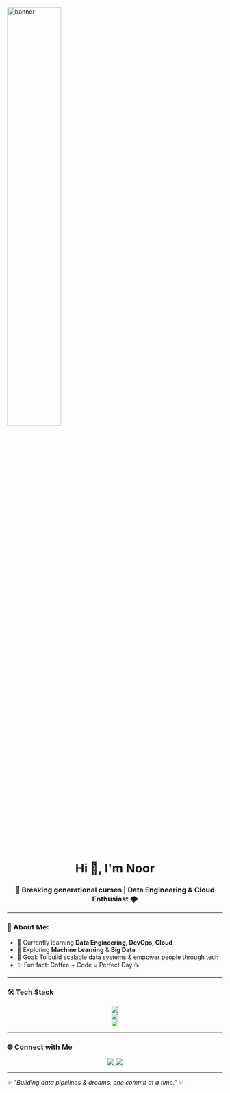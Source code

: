 <!-- Header Image -->
<img src="https://github.com/user-attachments/assets/52ac4b5f-3dea-439e-86f9-1a383508384a" alt="banner" width="50%"/>

<h1 align="center">Hi 👋, I'm Noor</h1>
<h3 align="center">🚀 Breaking generational curses | Data Engineering & Cloud Enthusiast 🌩️</h3>

---

### 💫 About Me:
- 🌱 Currently learning **Data Engineering, DevOps, Cloud**
- 🔭 Exploring **Machine Learning** & **Big Data**
- 🎯 Goal: To build scalable data systems & empower people through tech  
- ✨ Fun fact: Coffee + Code = Perfect Day ☕

---

### 🛠 Tech Stack
<p align="center">
  <!-- Languages -->
  <img src="https://skillicons.dev/icons?i=python,cpp,js,html,css" />
  <br/>
  <!-- Frameworks & Tools -->
  <img src="https://skillicons.dev/icons?i=react,nodejs,express,mongodb,git,github,vscode" />
  <br/>
  <!-- Cloud & DevOps -->
  <img src="https://skillicons.dev/icons?i=aws,docker,kubernetes,linux" />
</p>

---

### 🌐 Connect with Me
<p align="center">
  <a href="https://linkedin.com/in/your-link" target="_blank">
    <img src="https://img.shields.io/badge/LinkedIn-0077B5.svg?&style=for-the-badge&logo=linkedin&logoColor=white" />
  </a>
  <a href="mailto:your-email@gmail.com" target="_blank">
    <img src="https://img.shields.io/badge/Gmail-D14836.svg?&style=for-the-badge&logo=gmail&logoColor=white" />
  </a>
</p>

---

✨ _"Building data pipelines & dreams, one commit at a time."_ ✨
